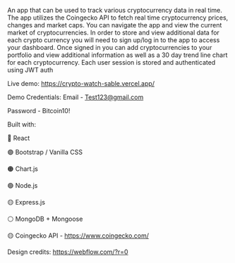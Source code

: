 An app that can be used to track various cryptocurrency data in real time. The app utilizes the Coingecko API to fetch real time cryptocurrency prices, changes and market caps. You
can navigate the app and view the current market of cryptocurrencies. In order to store and view additional data for each crypto currency you will need to sign up/log in to the app to
access your dashboard. Once signed in you can add cryptocurrencies to your portfolio and view additional information as well as a 30 day trend line chart for each cryptocurrency. Each user session is stored and authenticated using JWT auth

Live demo: https://crypto-watch-sable.vercel.app/

Demo Credentials:
Email - Test123@gmail.com

Password - Bitcoin10!

Built with:

🔵 React

🟣 Bootstrap / Vanilla CSS

🟠 Chart.js

🟢 Node.js

🟡 Express.js

⚪ MongoDB + Mongoose

🟡 Coingecko API - https://www.coingecko.com/

Design credits: https://webflow.com/?r=0
